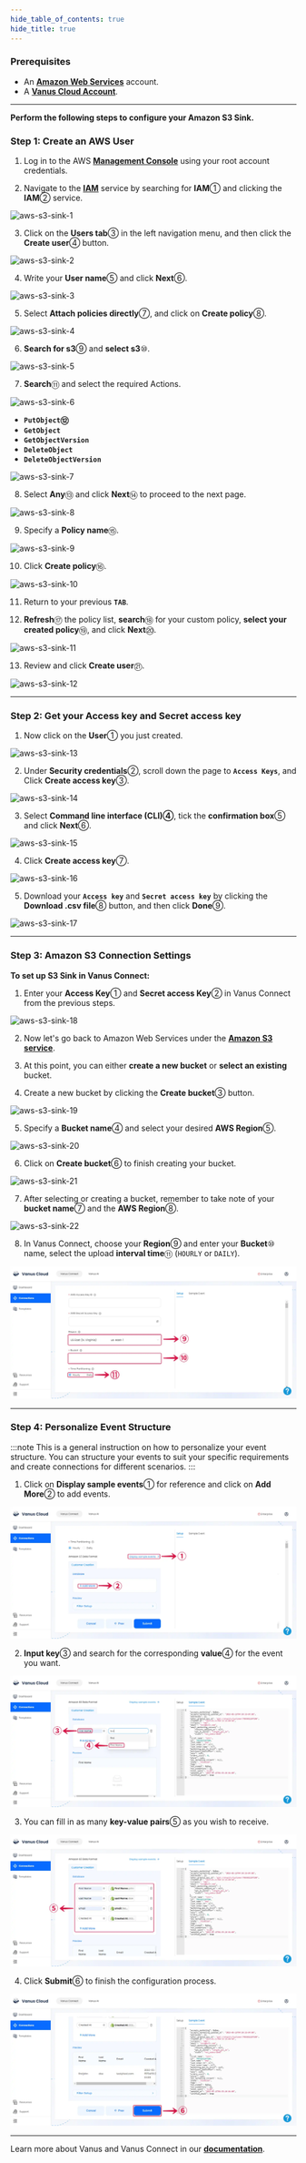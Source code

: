```yaml
--- 
hide_table_of_contents: true
hide_title: true
---
```



### Prerequisites

- An [**Amazon Web Services**](https://aws.amazon.com) account.
- A [**Vanus Cloud Account**](https://cloud.vanus.ai).

---

**Perform the following steps to configure your Amazon S3 Sink.**

### Step 1: Create an AWS User

1. Log in to the AWS [**Management Console**](https://aws.amazon.com) using your root account credentials.

2. Navigate to the [**IAM**](https://console.aws.amazon.com/iam/) service by searching for **IAM**① and clicking the **IAM**② service.

![aws-s3-sink-1](images/aws-s3-sink-1.webp)

3. Click on the **Users tab**③ in the left navigation menu, and then click the **Create user**④ button.

![aws-s3-sink-2](images/aws-s3-sink-2.webp)

4. Write your **User name**⑤ and click **Next**⑥.

![aws-s3-sink-3](images/aws-s3-sink-3.webp)

5. Select **Attach policies directly**⑦, and click on **Create policy**⑧.

![aws-s3-sink-4](images/aws-s3-sink-4.webp)

6. **Search for s3**⑨ and **select s3**⑩.

![aws-s3-sink-5](images/aws-s3-sink-5.webp)

7. **Search**⑪ and select the required Actions.

![aws-s3-sink-6](images/aws-s3-sink-6.webp)

- **`PutObject`⑫**
- **`GetObject`**
- **`GetObjectVersion`**
- **`DeleteObject`**
- **`DeleteObjectVersion`**

![aws-s3-sink-7](images/aws-s3-sink-7.webp)

8. Select **Any**⑬ and click **Next**⑭ to proceed to the next page.

![aws-s3-sink-8](images/aws-s3-sink-8.webp)

9. Specify a **Policy name**⑮.

![aws-s3-sink-9](images/aws-s3-sink-9.webp)

10. Click **Create policy**⑯.

![aws-s3-sink-10](images/aws-s3-sink-10.webp)

11. Return to your previous **`TAB`**.

12. **Refresh**⑰ the policy list, **search**⑱ for your custom policy, **select your created policy**⑲, and click **Next**⑳.

![aws-s3-sink-11](images/aws-s3-sink-11.webp)

13. Review and click **Create user**㉑.

![aws-s3-sink-12](images/aws-s3-sink-12.webp)

---

### Step 2: Get your Access key and Secret access key

1. Now click on the **User**① you just created.

![aws-s3-sink-13](images/aws-s3-sink-13.webp)

2. Under **Security credentials**②, scroll down the page to **`Access Keys`**, and Click **Create access key**③.

![aws-s3-sink-14](images/aws-s3-sink-14.webp)

3. Select **Command line interface (CLI)④**, tick the **confirmation box**⑤ and click **Next**⑥.

![aws-s3-sink-15](images/aws-s3-sink-15.webp)

4. Click **Create access key**⑦.

![aws-s3-sink-16](images/aws-s3-sink-16.webp)

5. Download your **`Access key`** and **`Secret access key`** by clicking the **Download .csv file**⑧ button, and then click **Done**⑨.

![aws-s3-sink-17](images/aws-s3-sink-17.webp)

---

### Step 3: Amazon S3 Connection Settings

**To set up S3 Sink in Vanus Connect:**

1. Enter your **Access Key**① and **Secret access Key**② in Vanus Connect from the previous steps.

![aws-s3-sink-18](images/aws-s3-sink-18.webp)

2. Now let's go back to Amazon Web Services under the [**Amazon S3 service**](https://s3.console.aws.amazon.com).

3. At this point, you can either **create a new bucket** or **select an existing** bucket.

4. Create a new bucket by clicking the **Create bucket**③ button.

![aws-s3-sink-19](images/aws-s3-sink-19.webp)

5. Specify a **Bucket name**④ and select your desired **AWS Region**⑤.

![aws-s3-sink-20](images/aws-s3-sink-20.webp)

6. Click on **Create bucket**⑥ to finish creating your bucket.

![aws-s3-sink-21](images/aws-s3-sink-21.webp)

7. After selecting or creating a bucket, remember to take note of your **bucket name**⑦ and the **AWS Region**⑧.

![aws-s3-sink-22](images/aws-s3-sink-22.webp)

8. In Vanus Connect, choose your **Region**⑨ and enter your **Bucket**⑩ name, select the upload **interval time**⑪ (`HOURLY` or `DAILY`).

![aws-s3-sink-23](images/aws-s3-sink-23.webp)

---

### Step 4: Personalize Event Structure

:::note
This is a general instruction on how to personalize your event structure. You can structure your events to suit your specific requirements and create connections for different scenarios.
:::

1. Click on **Display sample events**① for reference and click on **Add More**② to add events.

![aws-s3-sink-24](images/aws-s3-sink-24.webp)

2. **Input key**③ and search for the corresponding **value**④ for the event you want.

![aws-s3-sink-25](images/aws-s3-sink-25.webp)

3. You can fill in as many **key-value pairs**⑤ as you wish to receive.

![aws-s3-sink-26](images/aws-s3-sink-26.webp)

4. Click **Submit**⑥ to finish the configuration process.

![aws-s3-sink-27](images/aws-s3-sink-27.webp)

---

Learn more about Vanus and Vanus Connect in our [**documentation**](https://docs.vanus.ai).
